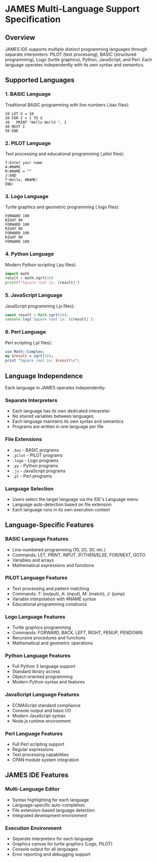 # JAMES Multi-Language Support Specification

## Overview
JAMES IDE supports multiple distinct programming languages through separate interpreters: PILOT (text processing), BASIC (structured programming), Logo (turtle graphics), Python, JavaScript, and Perl. Each language operates independently with its own syntax and semantics.

## Supported Languages

### 1. BASIC Language
Traditional BASIC programming with line numbers (.bas files):
```basic
10 LET X = 10
20 FOR I = 1 TO X
30   PRINT "Hello World ", I
40 NEXT I
50 END
```

### 2. PILOT Language
Text processing and educational programming (.pilot files):
```pilot
T:Enter your name
A:#NAME
M:#NAME = ""
J:END
T:Hello, #NAME!
END:
```

### 3. Logo Language
Turtle graphics and geometric programming (.logo files):
```logo
FORWARD 100
RIGHT 90
FORWARD 100
RIGHT 90
FORWARD 100
RIGHT 90
FORWARD 100
```

### 4. Python Language
Modern Python scripting (.py files):
```python
import math
result = math.sqrt(16)
print(f"Square root is: {result}")
```

### 5. JavaScript Language
JavaScript programming (.js files):
```javascript
const result = Math.sqrt(16);
console.log(`Square root is: ${result}`);
```

### 6. Perl Language
Perl scripting (.pl files):
```perl
use Math::Complex;
my $result = sqrt(16);
print "Square root is: $result\n";
```

## Language Independence

Each language in JAMES operates independently:

### Separate Interpreters
- Each language has its own dedicated interpreter
- No shared variables between languages
- Each language maintains its own syntax and semantics
- Programs are written in one language per file

### File Extensions
- `.bas` - BASIC programs
- `.pilot` - PILOT programs  
- `.logo` - Logo programs
- `.py` - Python programs
- `.js` - JavaScript programs
- `.pl` - Perl programs

### Language Selection
- Users select the target language via the IDE's Language menu
- Language auto-detection based on file extension
- Each language runs in its own execution context

## Language-Specific Features

### BASIC Language Features
- Line-numbered programming (10, 20, 30, etc.)
- Commands: LET, PRINT, INPUT, IF/THEN/ELSE, FOR/NEXT, GOTO
- Variables and arrays
- Mathematical expressions and functions

### PILOT Language Features  
- Text processing and pattern matching
- Commands: T: (output), A: (input), M: (match), J: (jump)
- Variable interpolation with #NAME syntax
- Educational programming constructs

### Logo Language Features
- Turtle graphics programming
- Commands: FORWARD, BACK, LEFT, RIGHT, PENUP, PENDOWN
- Recursive procedures and functions
- Mathematical and geometric operations

### Python Language Features
- Full Python 3 language support
- Standard library access
- Object-oriented programming
- Modern Python syntax and features

### JavaScript Language Features
- ECMAScript standard compliance
- Console output and basic I/O
- Modern JavaScript syntax
- Node.js runtime environment

### Perl Language Features
- Full Perl scripting support
- Regular expressions
- Text processing capabilities
- CPAN module system integration

## JAMES IDE Features

### Multi-Language Editor
- Syntax highlighting for each language
- Language-specific auto-completion
- File extension-based language detection
- Integrated development environment

### Execution Environment
- Separate interpreters for each language
- Graphics canvas for turtle graphics (Logo, PILOT)
- Console output for all languages
- Error reporting and debugging support